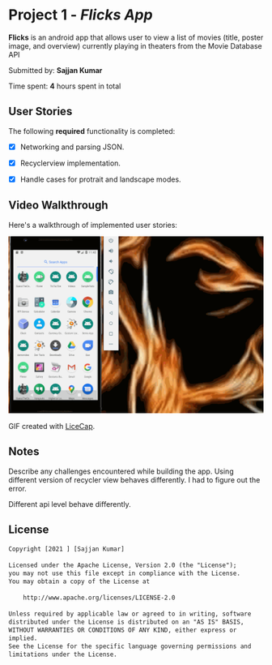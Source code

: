 # Project 1 - *Flicks App*

**Flicks** is an android app that allows user to view a list of movies (title, poster image, and overview) currently playing in theaters from the Movie Database API

Submitted by: **Sajjan Kumar**

Time spent: **4** hours spent in total

## User Stories

The following **required** functionality is completed:

* [X] Networking and parsing JSON.
* [X] Recyclerview implementation.
* [X] Handle cases for protrait and landscape modes.


## Video Walkthrough

Here's a walkthrough of implemented user stories:

<img src='walkthrough.gif' title='Video Walkthrough' width='' alt='Video Walkthrough' />

GIF created with [LiceCap](http://www.cockos.com/licecap/).

## Notes

Describe any challenges encountered while building the app.
Using different version of recycler view behaves differently. I had to figure out the error. 

Different api level behave differently.

## License

    Copyright [2021 ] [Sajjan Kumar]

    Licensed under the Apache License, Version 2.0 (the "License");
    you may not use this file except in compliance with the License.
    You may obtain a copy of the License at

        http://www.apache.org/licenses/LICENSE-2.0

    Unless required by applicable law or agreed to in writing, software
    distributed under the License is distributed on an "AS IS" BASIS,
    WITHOUT WARRANTIES OR CONDITIONS OF ANY KIND, either express or implied.
    See the License for the specific language governing permissions and
    limitations under the License.
